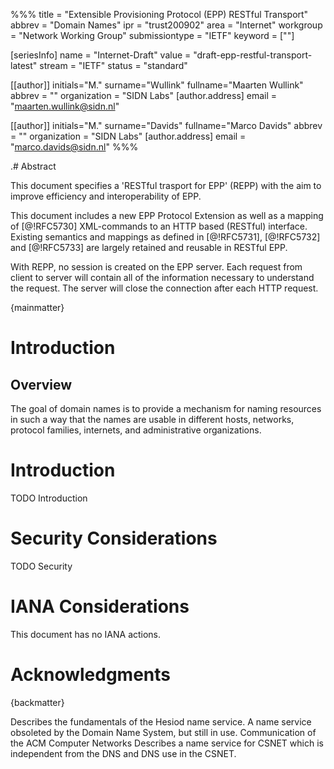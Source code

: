 %%%
title = "Extensible Provisioning Protocol (EPP) RESTful Transport"
abbrev = "Domain Names"
ipr = "trust200902"
area = "Internet"
workgroup = "Network Working Group"
submissiontype = "IETF"
keyword = [""]

[seriesInfo]
name = "Internet-Draft"
value = "draft-epp-restful-transport-latest"
stream = "IETF"
status = "standard"

[[author]]
initials="M."
surname="Wullink"
fullname="Maarten Wullink"
abbrev = ""
organization = "SIDN Labs"
  [author.address]
  email = "maarten.wullink@sidn.nl"

[[author]]
initials="M."
surname="Davids"
fullname="Marco Davids"
abbrev = ""
organization = "SIDN Labs"
  [author.address]
  email = "marco.davids@sidn.nl"
%%%

.# Abstract

This document specifies a 'RESTful trasport for EPP' (REPP) with the
aim to improve efficiency and interoperability of EPP.

This document includes a new EPP Protocol Extension as well as a
mapping of [@!RFC5730] XML-commands to an HTTP based (RESTful)
interface.  Existing semantics and mappings as defined in [@!RFC5731],
[@!RFC5732] and [@!RFC5733] are largely retained and reusable in RESTful
EPP.

With REPP, no session is created on the EPP server.  Each request
from client to server will contain all of the information necessary
to understand the request.  The server will close the connection
after each HTTP request.

{mainmatter}

# Introduction

## Overview

The goal of domain names is to provide a mechanism for naming resources
in such a way that the names are usable in different hosts, networks,
protocol families, internets, and administrative organizations.


# Introduction

TODO Introduction




# Security Considerations

TODO Security


# IANA Considerations

This document has no IANA actions.


# Acknowledgments

{backmatter}

<reference anchor="Dyer87">
  <front>
    <title>"Hesiod", Project Athena Technical Plan - Name Service</title>
    <author initials="S." surname="Dyer" fullname="S. Dyer">
      <organization/>
    </author>
    <author initials="F." surname="Hsu" fullname="F. Hsu">
      <organization/>
    </author>
    <date year="1987" month="April"/>
  </front>
  <seriesInfo name="version" value="1.9"/>
  <annotation>
    Describes the fundamentals of the Hesiod name service.
  </annotation>
</reference>

<reference anchor="IEN116" target="https://www.rfc-editor.org/ien/ien116.txt">
  <front>
    <title>Internet Name Server</title>
    <author initials="J." surname="Postel" fullname="J. Postel">
      <organization/>
    </author>
    <date year="1979" month="August"/>
  </front>
  <annotation>
    A name service obsoleted by the Domain Name System, but still in use.
  </annotation>
</reference>

<reference anchor="Quarterman86">
  <front>
    <title>Notable Computer Networks</title>
    <author initials="J." surname="Quarterman" fullname="J. Quarterman">
      <organization/>
    </author>
    <author initials="J." surname="Hoskins" fullname="J. Hoskins">
      <organization/>
    </author>
    <date year="1986" month="October"/>
  </front>
  <seriesInfo name="volume" value="29"/>
  <seriesInfo name="number" value="10"/>
  <refcontent>Communication of the ACM</refcontent>
</reference>

<reference anchor="Solomon82">
  <front>
    <title>The CSNET Name Server</title>
    <author initials="M." surname="Solomon" fullname="M. Solomon">
      <organization/>
    </author>
    <author initials="L." surname="Landweber" fullname="L. Landweber">
      <organization/>
    </author>
    <author initials="D." surname="Neuhengen" fullname="D. Neuhengen">
      <organization/>
    </author>
    <date year="1982" month="July"/>
  </front>
  <seriesInfo name="vol" value="6"/>
  <seriesInfo name="nr" value="3"/>
  <refcontent>Computer Networks</refcontent>
  <annotation>
    Describes a name service for CSNET which is independent
    from the DNS and DNS use in the CSNET.
  </annotation>
</reference>